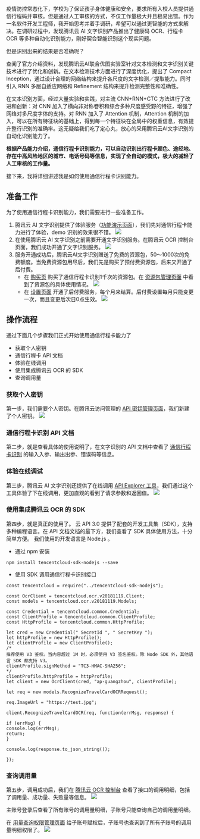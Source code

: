 
疫情防控常态化下，学校为了保证孩子身体健康和安全，要求所有入校人员提供通信行程码并审核。但是通过人工审核的方式，不仅工作量极大并且极易出错。作为一名软件开发工程师，我开始思考并着手调研，希望可以通过更智能的方式来解决。在调研过程中，发现腾讯云 AI 文字识别产品推出了健康码 OCR、行程卡 OCR 等多种自动化识别能力，刚好契合智能识别这个现实问题。

但是识别出来的结果是否准确呢？

查阅了官方介绍资料，发现腾讯云AI联合优图实验室针对文本检测和文字识别关键技术进行了优化和创新。在文本检测技术方面进行了深度优化，提出了 Compact Inception，通过设计合理的网络结构来提升各尺度的文字检测／提取能力。同时引入 RNN 多层自适应网络和 Refinement 结构来提升检测完整性和准确性。

在文本识别方面，经过大量实验和实践，对主流 CNN+RNN+CTC 方法进行了改进和创新：对 CNN 加入了横向非对称卷积和综合多种尺度感受野的特征，增强了网络对多尺度字体的支持。对 RNN 加入了 Attention 机制，Attention 机制的加入，可以在所有特征块的基础上，得到每一个特征块在全局中的权重信息，有效提升整行识别的准确率。这无疑给我们吃了定心丸，放心的采用腾讯云AI文字识别的自动化识别能力了。

**根据产品能力介绍，通信行程卡识别能力，可以自动识别出行程卡颜色、途经地、存在中高风险地区的城市、电话号码等信息，实现了全自动的模式，极大的减轻了人工审核的工作量。**

接下来，我将详细讲述我是如何使用通信行程卡识别能力。

## 准备工作

为了使用通信行程卡识别能力，我们需要进行一些准备工作。

1. 腾讯云 AI 文字识别提供了体验服务（[功能演示页面](https://cloud.tencent.com/act/event/ocrdemo)），我们先对通信行程卡能力进行了体验，demo 识别的效果很不错。
![](https://qcloudimg.tencent-cloud.cn/raw/539bf07cc682c668f06247da1f3a0b05.png)
2. 在使用腾讯云 AI 文字识别之前需要开通文字识别服务。在腾讯云 OCR 控制台页面，我们成功开通了文字识别服务。
![](https://qcloudimg.tencent-cloud.cn/raw/29f923a3ccb497d6a03fb191e2967fdb.png)
3. 服务开通成功后，腾讯云AI文字识别赠送了免费的资源包，50～1000次的免费额度。当免费资源包用尽后，我们先是购买了预付费资源包，后来又开通了后付费。
	- 在 [购买页](https://buy.cloud.tencent.com/iai_ocr) 购买了通信行程卡识别1千次的资源包。在 [资源包管理页面](https://console.cloud.tencent.com/ocr/packagemanage) 中看到了资源包的具体使用情况。
	![](https://qcloudimg.tencent-cloud.cn/raw/db02d3aff6485d50db450ecb137f1cb2.png)
	- 在 [设置页面](https://console.cloud.tencent.com/ocr/settings) 开通了后付费服务，每个月来结算。后付费设置每月只能变更一次，而且变更后次日0点生效。
![](https://qcloudimg.tencent-cloud.cn/raw/c435fd35fde56806967fbd9a7b91e28a.png)

## 操作流程
通过下面几个步骤我们正式开始使用通信行程卡能力了

- 获取个人密钥
- 通信行程卡 API 文档
- 体验在线调用
- 使用集成腾讯云 OCR 的 SDK
- 查询调用量

### 获取个人密钥
第一步，我们需要个人密钥。在腾讯云访问管理的 [API 密钥管理页面](https://console.cloud.tencent.com/cam/capi)，我们新建了个人密钥。
![](https://qcloudimg.tencent-cloud.cn/raw/3c01bf538b3f26c4806373dab9e4ede2.png)

### 通信行程卡识别 API 文档
第二步，就是查看具体的使用说明了，在文字识别的 API 文档中查看了 [通信行程卡识别](https://cloud.tencent.com/document/product/866/71657) 的输入入参、输出出参、错误码等信息。

### 体验在线调试
第三步，腾讯云 AI 文字识别还提供了在线调用 [API Explorer 工具](http://test.api.explorer.woa.com/apiexplorer/?Product=ocr&Version=2018-11-19&Action=RecognizeTravelCardOCR&SignVersion=)，我们通过这个工具体验了下在线调用，更加直观的看到了请求参数和返回值。
![](https://qcloudimg.tencent-cloud.cn/raw/9eab4bd9d2c05e196a0fe729a6451732.png)

### 使用集成腾讯云 OCR 的 SDK
第四步，就是真正的使用了。
云 API 3.0 提供了配套的开发工具集（SDK），支持多种编程语言。在 API 文档文档的最下方，我们查看了 SDK 具体使用方法，十分简单方便。
我们使用的开发语言是 Node.js 。
- 通过 npm 安装
```
npm install tencentcloud-sdk-nodejs --save
```
- 使用 SDK 调用通信行程卡识别接口
```
const tencentcloud = require("../tencentcloud-sdk-nodejs");

const OcrClient = tencentcloud.ocr.v20181119.Client;
const models = tencentcloud.ocr.v20181119.Models;

const Credential = tencentcloud.common.Credential;
const ClientProfile = tencentcloud.common.ClientProfile;
const HttpProfile = tencentcloud.common.HttpProfile;

let cred = new Credential(" SecretId ", " SecretKey ");
let httpProfile = new HttpProfile();
let clientProfile = new ClientProfile();
/*
推荐使用 V3 鉴权。当内容超过 1M 时，必须使用 V3 签名鉴权。除 Node SDK 外，其他语言 SDK 都支持 V3。
clientProfile.signMethod = "TC3-HMAC-SHA256";
*/
clientProfile.httpProfile = httpProfile;
let client = new OcrClient(cred, "ap-guangzhou", clientProfile);

let req = new models.RecognizeTravelCardOCRRequest();

req.ImageUrl = "https://test.jpg";

client.RecognizeTravelCardOCR(req, function(errMsg, response) {

if (errMsg) {
console.log(errMsg);
return;
}

console.log(response.to_json_string());

});
```

### 查询调用量
第五步，调用成功后，我们在 [腾讯云 OCR 控制台](https://console.cloud.tencent.com/ocr/stats) 查看了接口的调用明细，包括了调用量、成功量、失败量等信息。
![](https://qcloudimg.tencent-cloud.cn/raw/915f1fc887ceb2789cc9425230662721.png)

主账号登录后查看了所有账号的调用量明细，子账号只能查询自己的调用量明细。

在 [用量查询权限管理页面](https://console.cloud.tencent.com/ocr/permission) 给子账号赋权后，子账号也查询到了所有子账号的调用量明细权限了。
![](https://qcloudimg.tencent-cloud.cn/raw/04e028753b2b38f89ff2f3327cca8c07.png)
